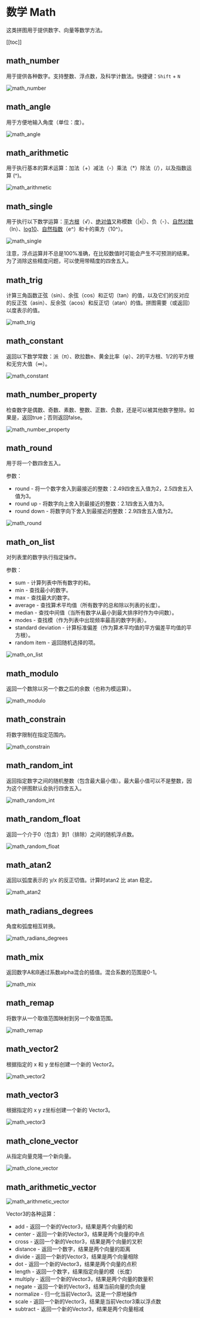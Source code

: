 # 数学 Math

这类拼图用于提供数字、向量等数学方法。

[[toc]]

## math_number

用于提供各种数字。支持整数、浮点数，及科学计数法。快捷键：`Shift` + `N`

![math_number](https://cdn.zjbku.com/blocks/math_number.png)

## math_angle

用于方便地输入角度（单位：度）。

![math_angle](https://cdn.zjbku.com/blocks/math_angle.png)

## math_arithmetic

用于执行基本的算术运算：加法（+）减法（-）乘法（*）除法（/），以及指数运算 (^)。

![math_arithmetic](https://cdn.zjbku.com/blocks/math_arithmetic.png)

## math_single

用于执行以下数学运算：[平方根](https://baike.baidu.com/item/%E5%B9%B3%E6%96%B9%E6%A0%B9/79171?fr=aladdin)（√）、[绝对值](https://baike.baidu.com/item/%E7%BB%9D%E5%AF%B9%E5%80%BC)又称模数（|x|）、负（-）、[自然对数](https://baike.baidu.com/item/%E8%87%AA%E7%84%B6%E5%AF%B9%E6%95%B0/270475?fromtitle=LN)（ln）、[log10](https://baike.baidu.com/item/%E5%AF%B9%E6%95%B0%E5%87%BD%E6%95%B0)、[自然指数](https://baike.baidu.com/item/%E8%87%AA%E7%84%B6%E6%8C%87%E6%95%B0/1196326#viewPageContent)（e^）和十的乘方（10^）。

![math_single](https://cdn.zjbku.com/blocks/math_single.png)

注意，浮点运算并不总是100%准确，在比较数值时可能会产生不可预测的结果。为了消除这些精度问题，可以使用带精度的四舍五入。

## math_trig

计算三角函数正弦（sin）、余弦（cos）和正切（tan）的值，以及它们的反对应的反正弦（asin）、反余弦（acos）和反正切（atan）的值。拼图需要（或返回）以度表示的值。

![math_trig](https://cdn.zjbku.com/blocks/math_trig.png)

## math_constant

返回以下数学常数：派（π）、欧拉数e、黄金比率（φ）、2的平方根、1/2的平方根和无穷大值（∞）。

![math_constant](https://cdn.zjbku.com/blocks/math_constant.png)

## math_number_property

检查数字是偶数、奇数、素数、整数、正数、负数，还是可以被其他数字整除。如果是，返回true；否则返回false。

![math_number_property](https://cdn.zjbku.com/blocks/math_number_property.png)

## math_round

用于将一个数四舍五入。

参数：
- round - 将一个数字舍入到最接近的整数：2.49四舍五入值为2，2.5四舍五入值为3。
- round up - 将数字向上舍入到最接近的整数：2.1四舍五入值为3。 
- round down - 将数字向下舍入到最接近的整数：2.9四舍五入值为2。

![math_round](https://cdn.zjbku.com/blocks/math_round.png)

## math_on_list

对列表里的数字执行指定操作。

参数：
- sum - 计算列表中所有数字的和。
- min - 查找最小的数字。
- max - 查找最大的数字。
- average - 查找算术平均值（所有数字的总和除以列表的长度）。
- median - 查找中间值（当所有数字从最小到最大排序时作为中间数）。
- modes - 查找模（作为列表中出现频率最高的数字列表）。
- standard deviation - 计算标准偏差（作为算术平均值的平方偏差平均值的平方根）。
- random item - 返回随机选择的项。

![math_on_list](https://cdn.zjbku.com/blocks/math_on_list.png)

## math_modulo

返回一个数除以另一个数之后的余数（也称为模运算）。

![math_modulo](https://cdn.zjbku.com/blocks/math_modulo.png)

## math_constrain

将数字限制在指定范围内。

![math_constrain](https://cdn.zjbku.com/blocks/math_constrain.png)

## math_random_int

返回指定数字之间的随机整数（包含最大最小值）。最大最小值可以不是整数，因为这个拼图默认会执行四舍五入。

![math_random_int](https://cdn.zjbku.com/blocks/math_random_int.png)

## math_random_float

返回一个介于0（包含）到1（排除）之间的随机浮点数。

![math_random_float](https://cdn.zjbku.com/blocks/math_random_float.png)

## math_atan2

返回以弧度表示的 y/x 的反正切值。计算时atan2 比 atan 稳定。

![math_atan2](https://cdn.zjbku.com/blocks/math_atan2.png)

## math_radians_degrees

角度和弧度相互转换。

![math_radians_degrees](https://cdn.zjbku.com/blocks/math_radians_degrees.png)

## math_mix

返回数字A和B通过系数alpha混合的插值。混合系数的范围是0-1。

![math_mix](https://cdn.zjbku.com/blocks/math_mix.png)

## math_remap

将数字从一个取值范围映射到另一个取值范围。

![math_remap](https://cdn.zjbku.com/blocks/math_remap.png)

## math_vector2

根据指定的 x 和 y 坐标创建一个新的 Vector2。

![math_vector2](https://cdn.zjbku.com/blocks/math_vector2.png)

## math_vector3

根据指定的 x y z坐标创建一个新的 Vector3。

![math_vector3](https://cdn.zjbku.com/blocks/math_vector3.png)

## math_clone_vector

从指定向量克隆一个新向量。

![math_clone_vector](https://cdn.zjbku.com/blocks/math_clone_vector.png)

## math_arithmetic_vector

![math_arithmetic_vector](https://cdn.zjbku.com/blocks/math_arithmetic_vector.png)

Vector3的各种运算：

- add - 返回一个新的Vector3，结果是两个向量的和
- center - 返回一个新的Vector3，结果是两个向量的中点
- cross - 返回一个新的Vector3，结果是两个向量的叉积
- distance - 返回一个数字，结果是两个向量的距离
- divide - 返回一个新的Vector3，结果是两个向量相除
- dot - 返回一个新的Vector3，结果是两个向量的点积
- length - 返回一个数字，结果指定向量的模（长度）
- multiply - 返回一个新的Vector3，结果是两个向量的数量积
- negate - 返回一个新的Vector3，结果当前向量的负向量
- normalize - 归一化当前Vector3。这是一个原地操作
- scale - 返回一个新的Vector3，结果是当前Vector3乘以浮点数
- subtract - 返回一个新的Vector3，结果是两个向量相减
